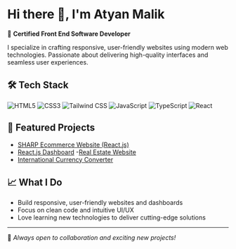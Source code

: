 # Hi there 👋, I'm Atyan Malik

🚀 **Certified Front End Software Developer**

I specialize in crafting responsive, user-friendly websites using modern web technologies. Passionate about delivering high-quality interfaces and seamless user experiences.

## 🛠️ Tech Stack

![HTML5](https://img.shields.io/badge/-HTML5-E34F26?logo=html5&logoColor=white)
![CSS3](https://img.shields.io/badge/-CSS3-1572B6?logo=css3&logoColor=white)
![Tailwind CSS](https://img.shields.io/badge/-Tailwind%20CSS-38B2AC?logo=tailwind-css&logoColor=white)
![JavaScript](https://img.shields.io/badge/-JavaScript-F7DF1E?logo=javascript&logoColor=black)
![TypeScript](https://img.shields.io/badge/-TypeScript-3178C6?logo=typescript&logoColor=white)
![React](https://img.shields.io/badge/-React-61DAFB?logo=react&logoColor=black)

## 🌟 Featured Projects

- [SHARP Ecommerce Website (React.js)](https://github.com/Atyan-Malik/SHARP-ECOMMERCE-WEBSITE-React.js)
- [React.js Dashboard](https://github.com/Atyan-Malik/React.js-Dashboard)
-[Real Estate Website](https://github.com/Atyan-Malik/Real-Estate-React.js-Website)
- [International Currency Converter](https://github.com/Atyan-Malik/international-currency-converter)


## 📈 What I Do
- Build responsive, user-friendly websites and dashboards
- Focus on clean code and intuitive UI/UX
- Love learning new technologies to deliver cutting-edge solutions

---

🌱 *Always open to collaboration and exciting new projects!*
